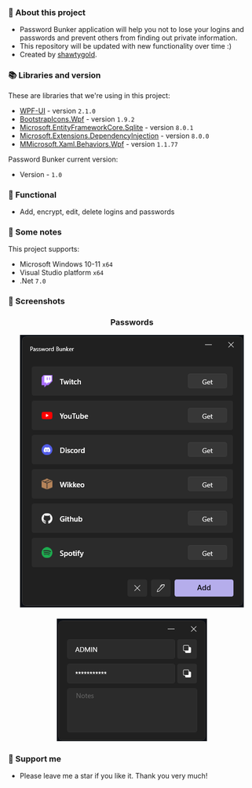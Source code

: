 ### :pencil: About this project
- Password Bunker application will help you not to lose your logins and passwords and prevent others from finding out private information.
- This repository will be updated with new functionality over time :)
- Created by [shawtygold](https://github.com/Shawtygold).

### 📚 Libraries and version
These are libraries that we're using in this project:
- [WPF-UI](https://github.com/lepoco/wpfui) - version `2.1.0`
- [BootstrapIcons.Wpf](https://github.com/helluvamatt/BootstrapIcons.Net) - version `1.9.2`
- [Microsoft.EntityFrameworkCore.Sqlite](https://www.nuget.org/packages/Microsoft.EntityFrameworkCore.Sqlite) - version `8.0.1`
- [Microsoft.Extensions.DependencyInjection](https://www.nuget.org/packages/Microsoft.Extensions.DependencyInjection) - version `8.0.0`
- [MMicrosoft.Xaml.Behaviors.Wpf](https://www.nuget.org/packages/Microsoft.Xaml.Behaviors.Wpf) - version `1.1.77`

Password Bunker current version: 
- Version - `1.0`

### 📖 Functional
- Add, encrypt, edit, delete logins and passwords

 ### 📜 Some notes
 This project supports:
 - Microsoft Windows 10-11 `x64`
 - Visual Studio platform `x64`
 - .Net `7.0`

### 📸 Screenshots
<div align="center">
 <h3>Passwords</h3>
  <img src="https://github.com/Shawtygold/Password-Bunker/blob/master/Screenshot1.png"/>
 <h4/>
  <img src="https://github.com/Shawtygold/Password-Bunker/blob/master/Screenshot2.png"/>
</div>

 ### 🤝 Support me
 - Please leave me a star if you like it. Thank you very much! 
